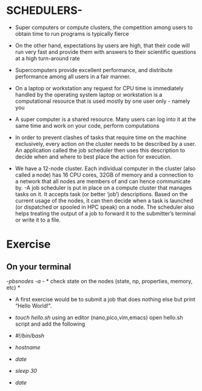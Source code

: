 # SCHEDULERS-

- Super computers or compute clusters, the competition among users to obtain time to run programs is typically fierce
- On the other hand, expectations by users are high, that their code will run very fast and provide them with answers to their scientific questions at a high turn-around rate
- Supercomputers provide excellent performance, and distribute performance among all users in a fair manner.
- On a laptop or workstation any request for CPU time is immediately handled by the operating system
laptop or workstation is a computational resource that is used mostly by one user only - namely you
- A super computer is a shared resource. Many users can log into it at the same time and work on your code, perform computations 
- In order to prevent clashes of tasks that require time on the machine exclusively, every action on the cluster needs to be described by a user. An application called the job scheduler then uses this description to decide when and where to best place the action for execution.

- We have a 12-node cluster. Each individual computer in the cluster (also called a node) has 16 CPU cores, 32GB of memory and a connection to a network that all nodes are members of and can hence communicate by.
-A job scheduler is put in place on a compute cluster that manages tasks on it. It accepts task (or better ‘job’) descriptions. Based on the current usage of the nodes, it can then decide when a task is launched (or dispatched or spooled in HPC speak) on a node. The scheduler also helps treating the output of a job to forward it to the submitter’s terminal or write it to a file.

# Exercise

## On your terminal

-_pbsnodes -a_ - * check state on the nodes (state, np, properties, memory, etc) *

- A first exercise would be to submit a job that does nothing else but print “Hello World!”.
- _touch hello.sh_
using an editor (nano,pico,vim,emacs) open hello.sh script and add the following
- _#!/bin/bash_

- _hostname_
- _date_
- _sleep 30_
- _date_



